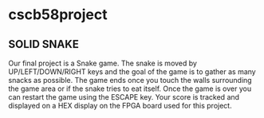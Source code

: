 # cscb58project
SOLID SNAKE
--------------------
Our final project is a Snake game. The snake is moved by UP/LEFT/DOWN/RIGHT keys and the goal of the game is to gather as many snacks as possible. The game ends once you touch the walls surrounding the game area or if the snake tries to eat itself. Once the game is over you can restart the game using the ESCAPE key. Your score is tracked and displayed on a HEX display on the FPGA board used for this project.
